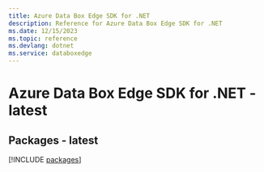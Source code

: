 ```yaml
---
title: Azure Data Box Edge SDK for .NET
description: Reference for Azure Data Box Edge SDK for .NET
ms.date: 12/15/2023
ms.topic: reference
ms.devlang: dotnet
ms.service: databoxedge
---
```

# Azure Data Box Edge SDK for .NET - latest
## Packages - latest
[!INCLUDE [packages](data-box-edge-index.md)]